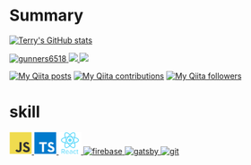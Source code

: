 # Summary
[![Terry's GitHub stats](https://github-readme-stats.vercel.app/api?username=gunners6518)](https://github.com/anuraghazra/github-readme-stats)
  
  <a href="https://github.com/gunners6518/gunners6518/">
    <img src="https://komarev.com/ghpvc/?username=gunners6518" alt="gunners6518" />
  </a>
    <a href="http://twitter.com/teriteriteriri">
    <img height="20" src="https://img.shields.io/twitter/follow/teriteriteriri?label=Twitter&logo=twitter&style=flat" />
  </a>
   <a href="https://github.com/gunners6518">
    <img height="20" src="https://img.shields.io/github/followers/gunners6518?label=follow&logo=github&style=flat" />
  </a>
  
[![My Qiita posts](https://qiita-badge.apiapi.app/s/terry_6518/posts.svg)](http://qiita.com/terry_6518)
[![My Qiita contributions](https://qiita-badge.apiapi.app/s/terry_6518/contributions.svg)](http://qiita.com/terry_6518)
[![My Qiita followers](https://qiita-badge.apiapi.app/s/terry_6518/followers.svg)](http://qiita.com/terry_6518)

# skill
<a href="https://developer.mozilla.org/en-US/docs/Web/JavaScript" target="_blank"> 
  <img src="https://raw.githubusercontent.com/devicons/devicon/master/icons/javascript/javascript-original.svg" alt="javascript" width="40" height="40"/> </a>
<a href="https://www.typescriptlang.org/" target="_blank">
  <img src="https://raw.githubusercontent.com/devicons/devicon/master/icons/typescript/typescript-original.svg" alt="typescript" width="40" height="40"/> </a> 
<a href="https://reactjs.org/" target="_blank">
  <img src="https://raw.githubusercontent.com/devicons/devicon/master/icons/react/react-original-wordmark.svg" alt="react" width="40" height="40"/> </a> 
<a href="https://firebase.google.com/" target="_blank"> 
  <img src="https://www.vectorlogo.zone/logos/firebase/firebase-icon.svg" alt="firebase" width="40" height="40"/> </a>
<a href="https://www.gatsbyjs.com/" target="_blank"> 
  <img src="https://www.vectorlogo.zone/logos/gatsbyjs/gatsbyjs-icon.svg" alt="gatsby" width="40" height="40"/> </a>
<a href="https://git-scm.com/" target="_blank">
  <img src="https://www.vectorlogo.zone/logos/git-scm/git-scm-icon.svg" alt="git" width="40" height="40"/> </a>













